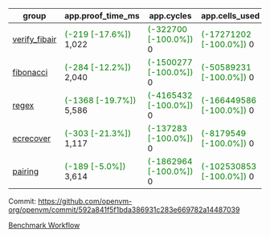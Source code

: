 | group | app.proof_time_ms | app.cycles | app.cells_used | leaf.proof_time_ms | leaf.cycles | leaf.cells_used |
| -- | -- | -- | -- | -- | -- | -- |
| [verify_fibair](https://github.com/openvm-org/openvm/blob/benchmark-results/benchmarks-pr/1836/verify_fibair-592a841f5f1bda386931c283e669782a14487039.md) |<span style='color: green'>(-219 [-17.6%])</span> 1,022 | <span style='color: green'>(-322700 [-100.0%])</span> 0 | <span style='color: green'>(-17271202 [-100.0%])</span> 0 |- | - | - |
| [fibonacci](https://github.com/openvm-org/openvm/blob/benchmark-results/benchmarks-pr/1836/fibonacci-592a841f5f1bda386931c283e669782a14487039.md) |<span style='color: green'>(-284 [-12.2%])</span> 2,040 | <span style='color: green'>(-1500277 [-100.0%])</span> 0 | <span style='color: green'>(-50589231 [-100.0%])</span> 0 | 2,925 |  0 |  0 |
| [regex](https://github.com/openvm-org/openvm/blob/benchmark-results/benchmarks-pr/1836/regex-592a841f5f1bda386931c283e669782a14487039.md) |<span style='color: green'>(-1368 [-19.7%])</span> 5,586 | <span style='color: green'>(-4165432 [-100.0%])</span> 0 | <span style='color: green'>(-166449586 [-100.0%])</span> 0 | 8,684 |  0 |  0 |
| [ecrecover](https://github.com/openvm-org/openvm/blob/benchmark-results/benchmarks-pr/1836/ecrecover-592a841f5f1bda386931c283e669782a14487039.md) |<span style='color: green'>(-303 [-21.3%])</span> 1,117 | <span style='color: green'>(-137283 [-100.0%])</span> 0 | <span style='color: green'>(-8179549 [-100.0%])</span> 0 | 9,096 |  0 |  0 |
| [pairing](https://github.com/openvm-org/openvm/blob/benchmark-results/benchmarks-pr/1836/pairing-592a841f5f1bda386931c283e669782a14487039.md) |<span style='color: green'>(-189 [-5.0%])</span> 3,614 | <span style='color: green'>(-1862964 [-100.0%])</span> 0 | <span style='color: green'>(-102530853 [-100.0%])</span> 0 | 4,316 |  0 |  0 |


Commit: https://github.com/openvm-org/openvm/commit/592a841f5f1bda386931c283e669782a14487039

[Benchmark Workflow](https://github.com/openvm-org/openvm/actions/runs/16374931693)
